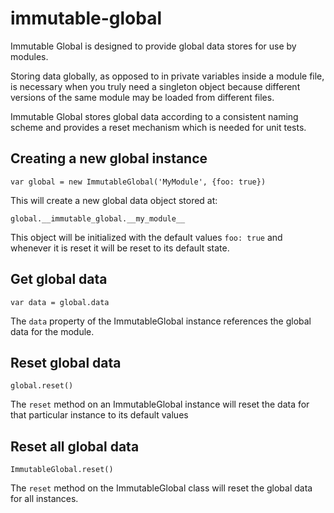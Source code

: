 # immutable-global

Immutable Global is designed to provide global data stores for use by modules.

Storing data globally, as opposed to in private variables inside a module file,
is necessary when you truly need a singleton object because different versions
of the same module may be loaded from different files.

Immutable Global stores global data according to a consistent naming scheme
and provides a reset mechanism which is needed for unit tests.

## Creating a new global instance

    var global = new ImmutableGlobal('MyModule', {foo: true})

This will create a new global data object stored at:

    global.__immutable_global.__my_module__

This object will be initialized with the default values `foo: true` and
whenever it is reset it will be reset to its default state.

## Get global data

    var data = global.data

The `data` property of the ImmutableGlobal instance references the global data
for the module.

## Reset global data

    global.reset()

The `reset` method on an ImmutableGlobal instance will reset the data for that
particular instance to its default values

## Reset all global data

    ImmutableGlobal.reset()

The `reset` method on the ImmutableGlobal class will reset the global data for
all instances.